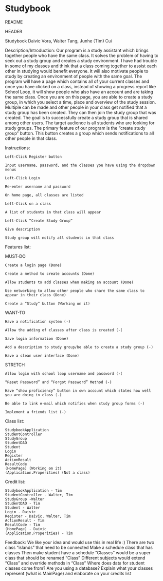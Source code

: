 # Studybook
README

HEADER

Studybook
Daivic Vora, Walter Tang, Junhe (Tim) Cui



Description/Introduction: 
Our program is a study assistant which brings together people who have the same class. It solves the problem of having to seek out a study group and creates a study environment. I have had trouble in some of my classes and think that a class coming together to assist each other in studying would benefit everyone. It will also motivate people to study by creating an environment of people with the same goal. The program will have a page which contains all of your current classes and once you have clicked on a class, instead of showing a progress report like School Loop, it will show people who also have an account and are taking the same class. Once you are on this page, you are able to create a study group, in which you select a time, place and overview of the study session. Multiple can be made and other people in your class get notified that a study group has been created. They can then join the study group that was created. The goal is to successfully create a study group that is shared among other users. The target audience is all students who are looking for study groups. The primary feature of our program is the “create study group” button. This button creates a group which sends notifications to all other people in that class.


Instructions: 

	Left-Click Register button

	Input username, password, and the classes you have using the dropdown menus

	Left-Click Login

	Re-enter username and password

	On home page, all classes are listed

	Left-Click on a class
	
	A list of students in that class will appear

	Left-Click “Create Study Group”

	Give description

	Study group will notify all students in that class




Features list: 

MUST-DO

	Create a login page (Done)

	Create a method to create accounts (Done)

	Allow students to add classes when making an account (Done)

	Use networking to allow other people who share the same class to appear in their class (Done)

	Create a “Study” button (Working on it)


WANT-TO

	Have a notification system (-)

	Allow the adding of classes after class is created (-)

	Save login information (Done)

	Add a description to study group/be able to create a study group (-)

	Have a clean user interface (Done)


STRETCH

	Allow login with school loop username and password (-)

	“Reset Password” and “Forgot Password” Method (-)

	Have “show proficiency” button in own account which states how well you are doing in class (-)

	Be able to link e-mail which notifies when study group forms (-)

	Implement a friends list (-)



Class list: 

	StudybookApplication
	StudentController
	StudyGroup
	StudentDAO
	Student
	Login
	Register
	ActionResult
	ResultCode
	(HomePage) (Working on it)
	(Application.Properities) (Not a class)



Credit list:

	StudybookApplication - Tim
	StudentController - Walter, Tim
	StudyGroup -Walter
	StudentDAO - Tim
	Student - Walter
	Login - Daivic
	Register - Daivic, Walter, Tim
	ActionResult - Tim
	ResultCode - Tim
	(HomePage) - Daivic
	(Application.Properities) - Tim


Feedback:
We like your idea and would use this in real life :)
There are two class “islands” that need to be connected
Make a schedule class that has classes
Then make student have a schedule
“Classes” would be a super class that should be renamed “Class”
Different subjects would extend “Class” and override methods in “Class”
Where does data for student classes come from?
Are you using a database?
Explain what your classes represent (what is MainPage) and elaborate on your credits list


